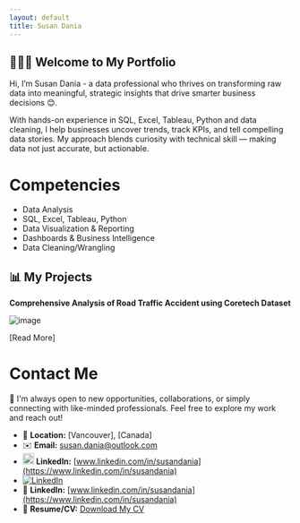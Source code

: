 ```yaml
---
layout: default
title: Susan Dania
---
```


## 👩🏽‍💻 Welcome to My Portfolio

Hi, I’m Susan Dania - a data professional who thrives on transforming raw data into meaningful, strategic insights that drive smarter business decisions 😊.

With hands-on experience in SQL, Excel, Tableau, Python and data cleaning, I help businesses uncover trends, track KPIs, and tell compelling data stories. My approach blends curiosity with technical skill — making data not just accurate, but actionable.


# Competencies
- Data Analysis
- SQL, Excel, Tableau, Python
- Data Visualization & Reporting
- Dashboards & Business Intelligence
- Data Cleaning/Wrangling

## 📊 My Projects

**Comprehensive Analysis of Road Traffic Accident using Coretech Dataset**

![image](assets/img/CORETECH.png)



[Read More]



# Contact Me

🤝 I'm always open to new opportunities, collaborations, or simply connecting with like-minded professionals. Feel free to explore my work and reach out!

- 📍 **Location:** [Vancouver], [Canada]
- ✉️ **Email:** [susan.dania@outlook.com](susan.dania@outlook.com)
- [<img src="https://upload.wikimedia.org/wikipedia/commons/c/ca/LinkedIn_logo_initials.png" width="20" height="20">](https://www.linkedin.com/in/susandania)
 **LinkedIn:** [www.linkedin.com/in/susandania](https://www.linkedin.com/in/susandania)
- [![LinkedIn](https://img.shields.io/badge/LinkedIn-0077B5?style=flat&logo=linkedin&logoColor=white)](https://www.linkedin.com/in/your-username)
- 💼 **LinkedIn:** [www.linkedin.com/in/susandania](https://www.linkedin.com/in/susandania)
- 📄 **Resume/CV:** [Download My CV](./assets/docs/SusanDania_CV.pdf)



